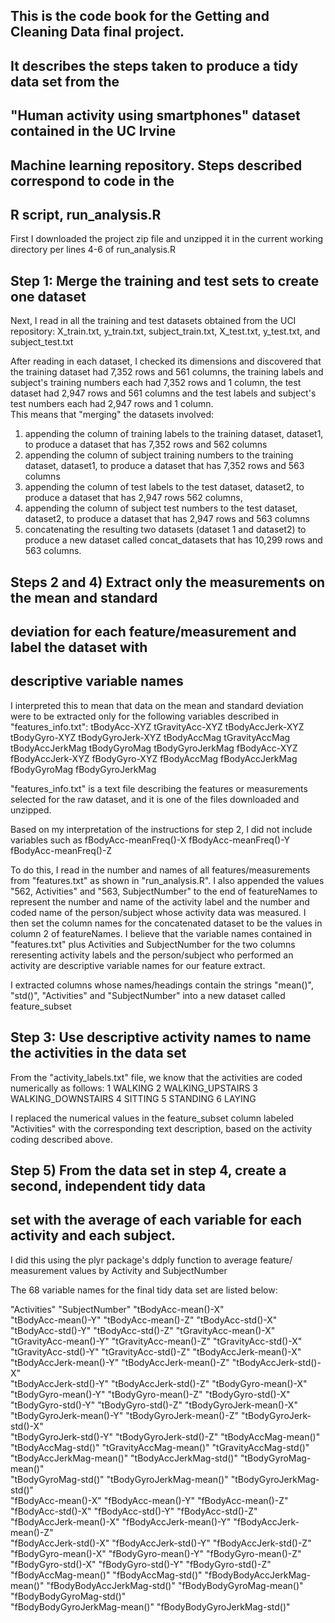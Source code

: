 ##  This is the code book for the Getting and Cleaning Data final project.
## It describes the steps taken to produce a tidy data set from the 
## "Human activity using smartphones" dataset contained in the UC Irvine 
## Machine learning repository.  Steps described correspond to code in the 
## R script, run_analysis.R

First I downloaded the project zip file and unzipped it in the current working 
directory per lines 4-6 of run_analysis.R

## Step 1: Merge the training and test sets to create one dataset

Next, I read in all the training and test datasets obtained from the UCI 
repository: X_train.txt, y_train.txt, subject_train.txt, X_test.txt, 
y_test.txt, and subject_test.txt

After reading in each dataset, I checked its dimensions and discovered
that the training dataset had 7,352 rows and 561 columns, the training 
labels and subject's training numbers each had 7,352 rows and 1 column, 
the test dataset had 2,947 rows and 561 columns and the test labels 
and subject's test numbers each had 2,947 rows and 1 column.  
This means that "merging" the datasets involved:
1) appending the column of training labels to the training dataset, dataset1,
to produce a dataset that has 7,352 rows and 562 columns
2) appending the column of subject training numbers to the training dataset, 
dataset1, to produce a dataset that has 7,352 rows and 563 columns
3) appending the column of test labels to the test dataset, dataset2, to produce
a dataset that has 2,947 rows 562 columns,
4) appending the column of subject test numbers to the test dataset, dataset2,
to produce a dataset that has 2,947 rows and 563 columns
5) concatenating the resulting two datasets (dataset 1 and dataset2) to produce 
a new dataset called concat_datasets that has 10,299 rows and 563 columns.

## Steps 2 and 4) Extract only the measurements on the mean and standard 
## deviation for each feature/measurement and label the dataset with 
## descriptive variable names

I interpreted this to mean that data on the mean and standard deviation were to 
be extracted only for the following variables described in "features_info.txt": 
tBodyAcc-XYZ
tGravityAcc-XYZ
tBodyAccJerk-XYZ
tBodyGyro-XYZ
tBodyGyroJerk-XYZ
tBodyAccMag
tGravityAccMag
tBodyAccJerkMag
tBodyGyroMag
tBodyGyroJerkMag
fBodyAcc-XYZ
fBodyAccJerk-XYZ
fBodyGyro-XYZ
fBodyAccMag
fBodyAccJerkMag
fBodyGyroMag
fBodyGyroJerkMag

"features_info.txt" is a text file describing the features or measurements 
selected for the raw dataset, and it is one of the files downloaded and unzipped.

Based on my interpretation of the instructions for step 2, I did not include 
variables such as 
fBodyAcc-meanFreq()-X
fBodyAcc-meanFreq()-Y
fBodyAcc-meanFreq()-Z

To do this, I read in the number and names of all features/measurements from 
"features.txt" as shown in "run_analysis.R".  I also appended the values 
"562, Activities" and "563, SubjectNumber" to the end of featureNames to 
represent the number and name of the activity label and the number and coded name 
of the person/subject whose activity data was measured. I then set the column 
names for the concatenated dataset to be the values in column 2 of featureNames.
I believe that the variable names contained in "features.txt" plus Activities and
SubjectNumber for the two columns reresenting activity labels and the person/subject 
who performed an activity are descriptive variable names for our feature extract.

I extracted columns whose names/headings contain the strings "mean()", "std()", 
"Activities" and "SubjectNumber" into a new dataset called feature_subset

## Step 3: Use descriptive activity names to name the activities in the data set

From the "activity_labels.txt" file, we know that the activities are coded 
numerically as follows:
1 WALKING
2 WALKING_UPSTAIRS
3 WALKING_DOWNSTAIRS
4 SITTING
5 STANDING
6 LAYING

I replaced the numerical values in the feature_subset column labeled "Activities" 
with the corresponding text description, based on the activity coding described above.

## Step 5) From the data set in step 4, create a second, independent tidy data 
## set with the average of each variable for each activity and each subject.

I did this using the plyr package's ddply function to average feature/
measurement values by Activity and SubjectNumber

The 68 variable names for the final tidy data set are listed below:

"Activities"                  "SubjectNumber"               "tBodyAcc-mean()-X"          
 "tBodyAcc-mean()-Y"           "tBodyAcc-mean()-Z"           "tBodyAcc-std()-X"           
"tBodyAcc-std()-Y"            "tBodyAcc-std()-Z"            "tGravityAcc-mean()-X"       
"tGravityAcc-mean()-Y"        "tGravityAcc-mean()-Z"        "tGravityAcc-std()-X"        
"tGravityAcc-std()-Y"         "tGravityAcc-std()-Z"         "tBodyAccJerk-mean()-X"      
"tBodyAccJerk-mean()-Y"       "tBodyAccJerk-mean()-Z"       "tBodyAccJerk-std()-X"       
"tBodyAccJerk-std()-Y"        "tBodyAccJerk-std()-Z"        "tBodyGyro-mean()-X"         
"tBodyGyro-mean()-Y"          "tBodyGyro-mean()-Z"          "tBodyGyro-std()-X"          
"tBodyGyro-std()-Y"           "tBodyGyro-std()-Z"           "tBodyGyroJerk-mean()-X"     
"tBodyGyroJerk-mean()-Y"      "tBodyGyroJerk-mean()-Z"      "tBodyGyroJerk-std()-X"      
"tBodyGyroJerk-std()-Y"       "tBodyGyroJerk-std()-Z"       "tBodyAccMag-mean()"         
"tBodyAccMag-std()"           "tGravityAccMag-mean()"       "tGravityAccMag-std()"       
"tBodyAccJerkMag-mean()"      "tBodyAccJerkMag-std()"       "tBodyGyroMag-mean()"        
"tBodyGyroMag-std()"          "tBodyGyroJerkMag-mean()"     "tBodyGyroJerkMag-std()"     
"fBodyAcc-mean()-X"           "fBodyAcc-mean()-Y"           "fBodyAcc-mean()-Z"          
"fBodyAcc-std()-X"            "fBodyAcc-std()-Y"            "fBodyAcc-std()-Z"           
"fBodyAccJerk-mean()-X"       "fBodyAccJerk-mean()-Y"       "fBodyAccJerk-mean()-Z"      
"fBodyAccJerk-std()-X"        "fBodyAccJerk-std()-Y"        "fBodyAccJerk-std()-Z"       
"fBodyGyro-mean()-X"          "fBodyGyro-mean()-Y"          "fBodyGyro-mean()-Z"         
"fBodyGyro-std()-X"           "fBodyGyro-std()-Y"           "fBodyGyro-std()-Z"          
"fBodyAccMag-mean()"          "fBodyAccMag-std()"           "fBodyBodyAccJerkMag-mean()" 
"fBodyBodyAccJerkMag-std()"   "fBodyBodyGyroMag-mean()"     "fBodyBodyGyroMag-std()"     
"fBodyBodyGyroJerkMag-mean()" "fBodyBodyGyroJerkMag-std()" 